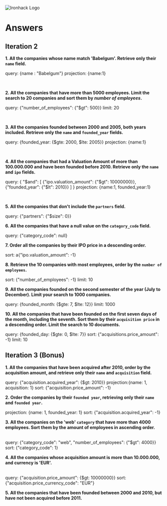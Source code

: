 ![Ironhack Logo](https://i.imgur.com/1QgrNNw.png)

# Answers

## Iteration 2

**1. All the companies whose name match 'Babelgum'. Retrieve only their `name` field.**

<!-- Your Query Goes Here -->

query: {name : "Babelgum"}
projection: {name:1}

<br>

**2. All the companies that have more than 5000 employees. Limit the search to 20 companies and sort them by _number of employees_.**

<!-- Your Query Goes Here -->

query: {"number_of_employees": {"$gt": 500}}
limit: 20

<br>

**3. All the companies founded between 2000 and 2005, both years included. Retrieve only the `name` and `founded_year` fields.**

<!-- Your Query Goes Here -->

query: {founded_year: {$gte: 2000, $lte: 2005}}
projection: {name:1}

<br>

**4. All the companies that had a Valuation Amount of more than 100.000.000 and have been founded before 2010. Retrieve only the `name` and `ipo` fields.**

<!-- Your Query Goes Here -->

query: {
"$and": [
    {"ipo.valuation_amount": {"$gt": 10000000}},
{"founded_year": {"$lt": 2010}}
]
}
projection: {name:1, founded_year:1}

<br>

**5. All the companies that don't include the `partners` field.**

<!-- Your Query Goes Here -->

query: {"partners": {"$size": 0}}
<br>

**6. All the companies that have a null value on the `category_code` field.**

<!-- Your Query Goes Here -->

query: {"category_code": null}
<br>

**7. Order all the companies by their IPO price in a descending order.**

<!-- Your Query Goes Here -->

sort: a{"ipo.valuation_amount": -1}
<br>

**8. Retrieve the 10 companies with most employees, order by the `number of employees`.**

<!-- Your Query Goes Here -->

sort: {"number_of_employees": -1}
limit: 10
<br>

**9. All the companies founded on the second semester of the year (July to December). Limit your search to 1000 companies.**

<!-- Your Query Goes Here -->

query: {founded_month: {$gte: 7, $lte: 12}}
limit: 1000
<br>

**10. All the companies that have been founded on the first seven days of the month, including the seventh. Sort them by their `acquisition price` in a descending order. Limit the search to 10 documents.**

<!-- Your Query Goes Here -->

query: {founded_day: {$gte: 0, $lte: 7}}
sort: {"acquisitions.price_amount": -1}
limit: 10
<br>

## Iteration 3 (Bonus)

**1. All the companies that have been acquired after 2010, order by the acquisition amount, and retrieve only their `name` and `acquisition` field.**

<!-- Your Query Goes Here -->

query: {"acquisition.acquired_year": {$gt: 2010}}
projection:{name: 1, acquisition: 1}
sort: {"acquisition.price_amount": -1}
<br>

**2. Order the companies by their `founded year`, retrieving only their `name` and `founded year`.**

<!-- Your Query Goes Here -->

projection: {name: 1, founded_year: 1}
sort: {"acquisition.acquired_year": -1}
<br>

**3. All the companies on the 'web' `category` that have more than 4000 employees. Sort them by the amount of employees in ascending order.**

<!-- Your Query Goes Here -->

<br>
query: {"category_code": "web", "number_of_employees": {"$gt": 4000}}
sort: {"category_code": 1}

**4. All the companies whose acquisition amount is more than 10.000.000, and currency is 'EUR'.**

<!-- Your Query Goes Here -->

<br>
query: {"acquisition.price_amount": {$gt: 10000000}}
sort: {"acquisition.price_currency_code": "EUR"}

**5. All the companies that have been founded between 2000 and 2010, but have not been acquired before 2011.**

<!-- Your Query Goes Here -->

<br>
